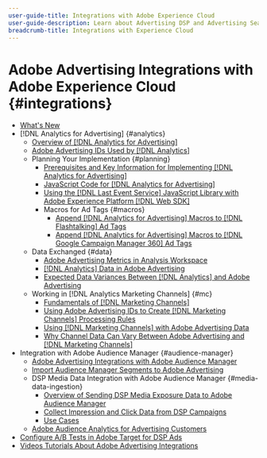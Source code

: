 ```yaml
---
user-guide-title: Integrations with Adobe Experience Cloud
user-guide-description: Learn about Advertising DSP and Advertising Search integrations with other Adobe Experience Cloud products and services.
breadcrumb-title: Integrations with Experience Cloud
---
```


# Adobe Advertising Integrations with Adobe Experience Cloud {#integrations}

<!--  ADD LATER: and Adobe Experience Platform -->

+ [What's New](/help/integrations/home.md)
+ [!DNL Analytics for Advertising] {#analytics}
    + [Overview of [!DNL Analytics for Advertising]](/help/integrations/analytics/overview.md)
    + [Adobe Advertising IDs Used by [!DNL Analytics]](/help/integrations/analytics/ids.md)
    + Planning Your Implementation {#planning}
        + [Prerequisites and Key Information for Implementing [!DNL Analytics for Advertising]](/help/integrations/analytics/prerequisites.md)
        + [JavaScript Code for [!DNL Analytics for Advertising]](/help/integrations/analytics/javascript.md)
        + [Using the [!DNL Last Event Service] JavaScript Library with Adobe Experience Platform [!DNL Web SDK]](/help/integrations/analytics/web-sdk.md)
        + Macros for Ad Tags {#macros}
          + [Append [!DNL Analytics for Advertising] Macros to [!DNL Flashtalking] Ad Tags](/help/integrations/analytics/macros-flashtalking.md)
          + [Append [!DNL Analytics for Advertising] Macros to [!DNL Google Campaign Manager 360] Ad Tags](/help/integrations/analytics/macros-google-campaign-manager.md)
    + Data Exchanged {#data}
        + [Adobe Advertising Metrics in Analysis Workspace](/help/integrations/analytics/advertising-metrics-in-analytics.md)
        + [[!DNL Analytics] Data in Adobe Advertising](/help/integrations/analytics/analytics-data-in-advertising.md)
        + [Expected Data Variances Between [!DNL Analytics] and Adobe Advertising](/help/integrations/analytics/data-variances.md)
    + Working in [!DNL Analytics Marketing Channels] {#mc}
        + [Fundamentals of [!DNL Marketing Channels]](/help/integrations/analytics/marketing-channels/mc-overview.md)
        + [Using Adobe Advertising IDs to Create [!DNL Marketing Channels] Processing Rules](/help/integrations/analytics/marketing-channels/mc-ids.md)
        + [Using [!DNL Marketing Channels] with Adobe Advertising Data](/help/integrations/analytics/marketing-channels/mc-ac-data.md)
        + [Why Channel Data Can Vary Between Adobe Advertising and [!DNL Marketing Channels]](/help/integrations/analytics/marketing-channels/mc-data-variances.md)
+ Integration with Adobe Audience Manager {#audience-manager}
    + [Adobe Advertising Integrations with Adobe Audience Manager](/help/integrations/audience-manager/overview.md)
    + [Import Audience Manager Segments to Adobe Advertising](/help/integrations/audience-manager/import-audiences.md)
    + DSP Media Data Integration with Adobe Audience Manager {#media-data-ingestion}
        + [Overview of Sending DSP Media Exposure Data to Adobe Audience Manager](/help/integrations/audience-manager/media-data-integration/overview.md)
        + [Collect Impression and Click Data from DSP Campaigns](/help/integrations/audience-manager/media-data-integration/collect.md)
        + [Use Cases](/help/integrations/audience-manager/media-data-integration/use-cases.md)
    + [Adobe Audience Analytics for Advertising Customers](/help/integrations/audience-manager/audience-analytics.md)
+ [Configure A/B Tests in Adobe Target for DSP Ads](/help/integrations/target/overview-ab-tests.md)
+ [Videos Tutorials About Adobe Advertising Integrations](https://experienceleague.adobe.com/docs/advertising-cloud-learn/tutorials/overview.html)<!-- rename if the tutorials TOC structure changes -->
